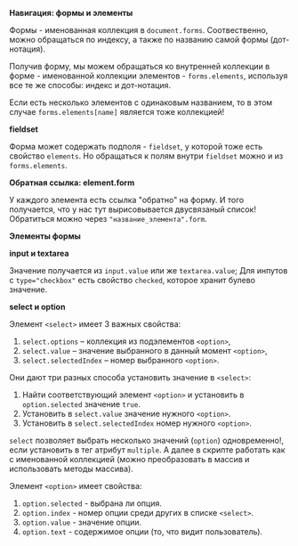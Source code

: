 **Навигация: формы и элементы**

Формы - именованная коллекция в `document.forms`. Соотвественно, можно обращаться по индексу, а также по названию самой формы (дот-нотация).

Получив форму, мы можем обращаться ко внутренней коллекции в форме - именованной коллекции элементов - `forms.elements`, используя все те же способы: индекс и дот-нотация.

Если есть несколько элементов с одинаковым названием, то в этом случае `forms.elements[name]` является тоже коллекцией!

**fieldset**

Форма может содержать подполя - `fieldset`, у которой тоже есть свойство `elements`.
Но обращаться к полям внутри `fieldset` можно и из `forms.elements`.

**Обратная ссылка: element.form**
 
У каждого элемента есть ссылка "обратно" на форму. И того получается, что у нас тут вырисовывается двусвязаный список! 
Обратиться можно через `"название_элемента".form`.

**Элементы формы**

**input и textarea**

Значение получается из `input.value` или же `textarea.value`;
Для инпутов с `type="checkbox"` есть свойство `checked`, которое хранит булево значение.

**select и option**

Элемент `<select>` имеет 3 важных свойства:

1.  `select.options` – коллекция из подэлементов `<option>`,
2.  `select.value` – значение выбранного в данный момент `<option>`,
3.  `select.selectedIndex` – номер выбранного `<option>`.

Они дают три разных способа установить значение в `<select>`:

1.  Найти соответствующий элемент `<option>` и установить в `option.selected` значение `true`.
2.  Установить в `select.value` значение нужного `<option>`.
3.  Установить в `select.selectedIndex` номер нужного `<option>`.

`select` позволяет выбрать несколько значений (`option`) одновременно!, если установить в тег атрибут `multiple`. А далее в скрипте работать как с именованной коллекцией (можно преобразовать в массив и использовать методы массива).

Элемент `<option>` имеет свойства:
1. `option.selected` - выбрана ли опция.
2. `option.index` - номер опции среди других в списке `<select>`.
3. `option.value` - значение опции.
4. `option.text` - содержимое опции (то, что видит пользователь).